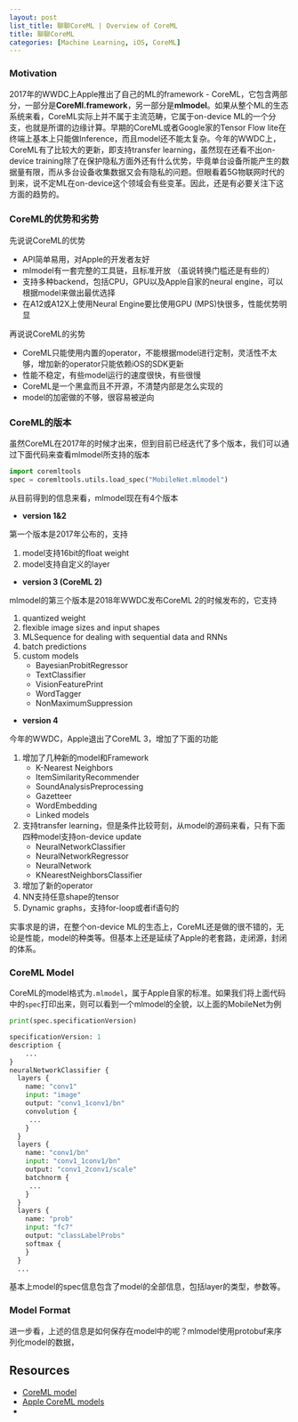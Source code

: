 ```yaml
---
layout: post
list_title: 聊聊CoreML | Overview of CoreML
title: 聊聊CoreML
categories: [Machine Learning, iOS, CoreML]
---
```


### Motivation

2017年的WWDC上Apple推出了自己的ML的framework - CoreML，它包含两部分，一部分是**CoreMl.framework**，另一部分是**mlmodel**。如果从整个ML的生态系统来看，CoreML实际上并不属于主流范畴，它属于on-device ML的一个分支，也就是所谓的边缘计算。早期的CoreML或者Google家的Tensor Flow lite在终端上基本上只能做Inference，而且model还不能太复杂。今年的WWDC上，CoreML有了比较大的更新，即支持transfer learning，虽然现在还看不出on-device training除了在保护隐私方面外还有什么优势，毕竟单台设备所能产生的数据量有限，而从多台设备收集数据又会有隐私的问题。但眼看着5G物联网时代的到来，说不定ML在on-device这个领域会有些变革。因此，还是有必要关注下这方面的趋势的。

### CoreML的优势和劣势

先说说CoreML的优势

- API简单易用，对Apple的开发者友好
- mlmodel有一套完整的工具链，且标准开放 （虽说转换门槛还是有些的）
- 支持多种backend，包括CPU，GPU以及Apple自家的neural engine，可以根据model来做出最优选择
- 在A12或A12X上使用Neural Engine要比使用GPU (MPS)快很多，性能优势明显

再说说CoreML的劣势

- CoreML只能使用内置的operator，不能根据model进行定制，灵活性不太够，增加新的operator只能依赖iOS的SDK更新
- 性能不稳定，有些model运行的速度很快，有些很慢
- CoreML是一个黑盒而且不开源，不清楚内部是怎么实现的
- model的加密做的不够，很容易被逆向

### CoreML的版本

虽然CoreML在2017年的时候才出来，但到目前已经迭代了多个版本，我们可以通过下面代码来查看mlmodel所支持的版本

```python
import coremltools
spec = coremltools.utils.load_spec("MobileNet.mlmodel")
```
从目前得到的信息来看，mlmodel现在有4个版本

- **version 1&2**

第一个版本是2017年公布的，支持

1. model支持16bit的float weight
2. model支持自定义的layer

- **version 3 (CoreML 2)**

mlmodel的第三个版本是2018年WWDC发布CoreML 2的时候发布的，它支持

1. quantized weight
2. flexible image sizes and input shapes
3. MLSequence for dealing with sequential data and RNNs
4. batch predictions
5. custom models
    - BayesianProbitRegressor
    - TextClassifier
    - VisionFeaturePrint
    - WordTagger
    - NonMaximumSuppression

- **version 4**

今年的WWDC，Apple退出了CoreML 3，增加了下面的功能

1. 增加了几种新的model和Framework
    - K-Nearest Neighbors
    - ItemSimilarityRecommender
    - SoundAnalysisPreprocessing
    - Gazetteer
    - WordEmbedding
    - Linked models
2. 支持transfer learning，但是条件比较苛刻，从model的源码来看，只有下面四种model支持on-device update
    - NeuralNetworkClassifier
    - NeuralNetworkRegressor
    - NeuralNetwork
    - KNearestNeighborsClassifier
3. 增加了新的operator
4. NN支持任意shape的tensor
5. Dynamic graphs，支持for-loop或者if语句的

实事求是的讲，在整个on-device ML的生态上，CoreML还是做的很不错的，无论是性能，model的种类等。但基本上还是延续了Apple的老套路，走闭源，封闭的体系。

### CoreML Model

CoreML的model格式为`.mlmodel`，属于Apple自家的标准。如果我们将上面代码中的`spec`打印出来，则可以看到一个mlmodel的全貌，以上面的MobileNet为例

```python
print(spec.specificationVersion)

specificationVersion: 1
description {
    ...
}
neuralNetworkClassifier {
  layers {
    name: "conv1"
    input: "image"
    output: "conv1_1conv1/bn"
    convolution {
     ...
    }
  }
  layers {
    name: "conv1/bn"
    input: "conv1_1conv1/bn"
    output: "conv1_2conv1/scale"
    batchnorm {
     ...
    }
  }
  layers {
    name: "prob"
    input: "fc7"
    output: "classLabelProbs"
    softmax {
    } 
  }
  ...
```
基本上model的spec信息包含了model的全部信息，包括layer的类型，参数等。

### Model Format

进一步看，上述的信息是如何保存在model中的呢？mlmodel使用protobuf来序列化model的数据，



## Resources

- [CoreML model](https://apple.github.io/coremltools/coremlspecification/index.html)  
- [Apple CoreML models](https://developer.apple.com/machine-learning/models/)
- [](https://machinethink.net/blog/apple-deep-learning-bnns-versus-metal-cnn/)
